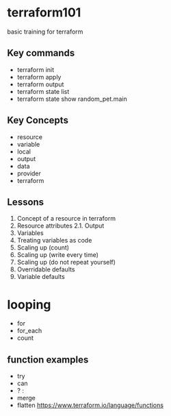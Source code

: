# terraform101
basic training for terraform

## Key commands
* terraform init
* terraform apply
* terraform output
* terraform state list
* terraform state show random_pet.main

## Key Concepts
* resource
* variable
* local
* output
* data
* provider
* terraform

## Lessons
1.	Concept of a resource in terraform
2.	Resource attributes
2.1. Output
3.	Variables
4.	Treating variables as code
5.	Scaling up (count)
6.	Scaling up (write every time)
7.	Scaling up (do not repeat yourself)
8.	Overridable defaults
9.	Variable defaults

# looping
* for
* for_each
* count

## function examples
* try
* can
* ? :
* merge
* flatten
https://www.terraform.io/language/functions
